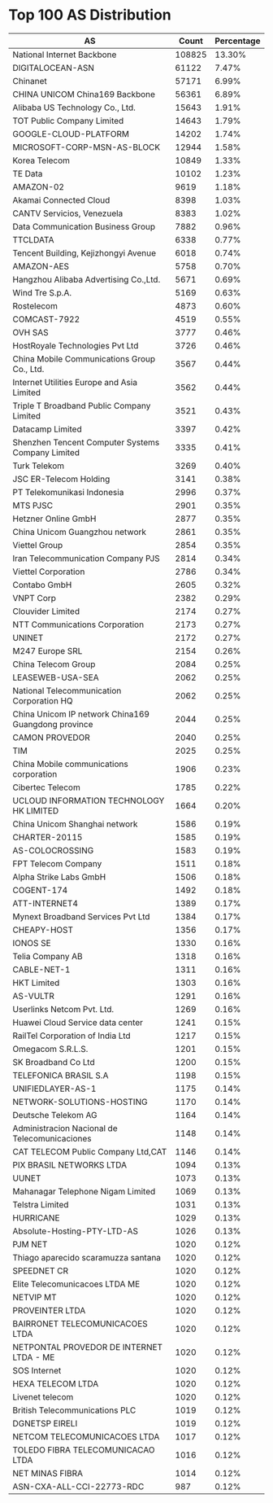 # Top 100 AS Distribution
| AS | Count | Percentage |
|----|----|----|
| National Internet Backbone | 108825 | 13.30% |
| DIGITALOCEAN-ASN | 61122 | 7.47% |
| Chinanet | 57171 | 6.99% |
| CHINA UNICOM China169 Backbone | 56361 | 6.89% |
| Alibaba US Technology Co., Ltd. | 15643 | 1.91% |
| TOT Public Company Limited | 14643 | 1.79% |
| GOOGLE-CLOUD-PLATFORM | 14202 | 1.74% |
| MICROSOFT-CORP-MSN-AS-BLOCK | 12944 | 1.58% |
| Korea Telecom | 10849 | 1.33% |
| TE Data | 10102 | 1.23% |
| AMAZON-02 | 9619 | 1.18% |
| Akamai Connected Cloud | 8398 | 1.03% |
| CANTV Servicios, Venezuela | 8383 | 1.02% |
| Data Communication Business Group | 7882 | 0.96% |
| TTCLDATA | 6338 | 0.77% |
| Tencent Building, Kejizhongyi Avenue | 6018 | 0.74% |
| AMAZON-AES | 5758 | 0.70% |
| Hangzhou Alibaba Advertising Co.,Ltd. | 5671 | 0.69% |
| Wind Tre S.p.A. | 5169 | 0.63% |
| Rostelecom | 4873 | 0.60% |
| COMCAST-7922 | 4519 | 0.55% |
| OVH SAS | 3777 | 0.46% |
| HostRoyale Technologies Pvt Ltd | 3726 | 0.46% |
| China Mobile Communications Group Co., Ltd. | 3567 | 0.44% |
| Internet Utilities Europe and Asia Limited | 3562 | 0.44% |
| Triple T Broadband Public Company Limited | 3521 | 0.43% |
| Datacamp Limited | 3397 | 0.42% |
| Shenzhen Tencent Computer Systems Company Limited | 3335 | 0.41% |
| Turk Telekom | 3269 | 0.40% |
| JSC ER-Telecom Holding | 3141 | 0.38% |
| PT Telekomunikasi Indonesia | 2996 | 0.37% |
| MTS PJSC | 2901 | 0.35% |
| Hetzner Online GmbH | 2877 | 0.35% |
| China Unicom Guangzhou network | 2861 | 0.35% |
| Viettel Group | 2854 | 0.35% |
| Iran Telecommunication Company PJS | 2814 | 0.34% |
| Viettel Corporation | 2786 | 0.34% |
| Contabo GmbH | 2605 | 0.32% |
| VNPT Corp | 2382 | 0.29% |
| Clouvider Limited | 2174 | 0.27% |
| NTT Communications Corporation | 2173 | 0.27% |
| UNINET | 2172 | 0.27% |
| M247 Europe SRL | 2154 | 0.26% |
| China Telecom Group | 2084 | 0.25% |
| LEASEWEB-USA-SEA | 2062 | 0.25% |
| National Telecommunication Corporation HQ | 2062 | 0.25% |
| China Unicom IP network China169 Guangdong province | 2044 | 0.25% |
| CAMON PROVEDOR | 2040 | 0.25% |
| TIM | 2025 | 0.25% |
| China Mobile communications corporation | 1906 | 0.23% |
| Cibertec Telecom | 1785 | 0.22% |
| UCLOUD INFORMATION TECHNOLOGY HK LIMITED | 1664 | 0.20% |
| China Unicom Shanghai network | 1586 | 0.19% |
| CHARTER-20115 | 1585 | 0.19% |
| AS-COLOCROSSING | 1583 | 0.19% |
| FPT Telecom Company | 1511 | 0.18% |
| Alpha Strike Labs GmbH | 1506 | 0.18% |
| COGENT-174 | 1492 | 0.18% |
| ATT-INTERNET4 | 1389 | 0.17% |
| Mynext Broadband Services Pvt Ltd | 1384 | 0.17% |
| CHEAPY-HOST | 1356 | 0.17% |
| IONOS SE | 1330 | 0.16% |
| Telia Company AB | 1318 | 0.16% |
| CABLE-NET-1 | 1311 | 0.16% |
| HKT Limited | 1303 | 0.16% |
| AS-VULTR | 1291 | 0.16% |
| Userlinks Netcom Pvt. Ltd. | 1269 | 0.16% |
| Huawei Cloud Service data center | 1241 | 0.15% |
| RailTel Corporation of India Ltd | 1217 | 0.15% |
| Omegacom S.R.L.S. | 1201 | 0.15% |
| SK Broadband Co Ltd | 1200 | 0.15% |
| TELEFONICA BRASIL S.A | 1198 | 0.15% |
| UNIFIEDLAYER-AS-1 | 1175 | 0.14% |
| NETWORK-SOLUTIONS-HOSTING | 1170 | 0.14% |
| Deutsche Telekom AG | 1164 | 0.14% |
| Administracion Nacional de Telecomunicaciones | 1148 | 0.14% |
| CAT TELECOM Public Company Ltd,CAT | 1146 | 0.14% |
| PIX BRASIL NETWORKS LTDA | 1094 | 0.13% |
| UUNET | 1073 | 0.13% |
| Mahanagar Telephone Nigam Limited | 1069 | 0.13% |
| Telstra Limited | 1031 | 0.13% |
| HURRICANE | 1029 | 0.13% |
| Absolute-Hosting-PTY-LTD-AS | 1026 | 0.13% |
| PJM NET | 1020 | 0.12% |
| Thiago aparecido scaramuzza santana | 1020 | 0.12% |
| SPEEDNET CR | 1020 | 0.12% |
| Elite Telecomunicacoes LTDA ME | 1020 | 0.12% |
| NETVIP MT | 1020 | 0.12% |
| PROVEINTER LTDA | 1020 | 0.12% |
| BAIRRONET TELECOMUNICACOES LTDA | 1020 | 0.12% |
| NETPONTAL PROVEDOR DE INTERNET LTDA - ME | 1020 | 0.12% |
| SOS Internet | 1020 | 0.12% |
| HEXA TELECOM LTDA | 1020 | 0.12% |
| Livenet telecom | 1020 | 0.12% |
| British Telecommunications PLC | 1019 | 0.12% |
| DGNETSP EIRELI | 1019 | 0.12% |
| NETCOM TELECOMUNICACOES LTDA | 1017 | 0.12% |
| TOLEDO FIBRA TELECOMUNICACAO LTDA | 1016 | 0.12% |
| NET MINAS FIBRA | 1014 | 0.12% |
| ASN-CXA-ALL-CCI-22773-RDC | 987 | 0.12% |
